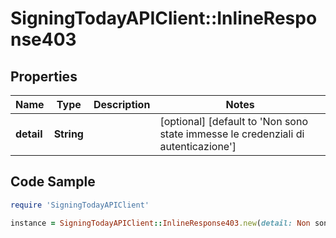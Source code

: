 # SigningTodayAPIClient::InlineResponse403

## Properties

Name | Type | Description | Notes
------------ | ------------- | ------------- | -------------
**detail** | **String** |  | [optional] [default to &#39;Non sono state immesse le credenziali di autenticazione&#39;]

## Code Sample

```ruby
require 'SigningTodayAPIClient'

instance = SigningTodayAPIClient::InlineResponse403.new(detail: Non sono state immesse le credenziali di autenticazione)
```


